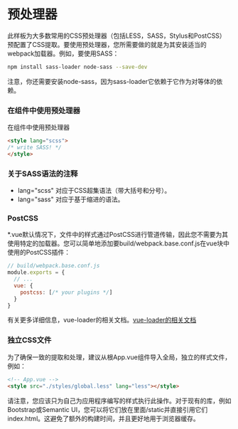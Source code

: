 # **预处理器**

此样板为大多数常用的CSS预处理器（包括LESS，SASS，Stylus和PostCSS）预配置了CSS提取。要使用预处理器，您所需要做的就是为其安装适当的webpack加载器。例如，要使用SASS：

``` bash
npm install sass-loader node-sass --save-dev
```

注意，你还需要安装node-sass，因为sass-loader它依赖于它作为对等体的依赖。

### 在组件中使用预处理器

在组件中使用预处理器

``` html
<style lang="scss">
/* write SASS! */
</style>
```

### 关于SASS语法的注释

- lang="scss" 对应于CSS超集语法（带大括号和分号）。
- lang="sass" 对应于基于缩进的语法。
### PostCSS

*.vue默认情况下，文件中的样式通过PostCSS进行管道传输，因此您不需要为其使用特定的加载器。您可以简单地添加要build/webpack.base.conf.js在vue块中使用的PostCSS插件：

``` js
// build/webpack.base.conf.js
module.exports = {
  // ...
  vue: {
    postcss: [/* your plugins */]
  }
}
```

有关更多详细信息，vue-loader的相关文档。[vue-loader的相关文档](http://vuejs.github.io/vue-loader/en/features/postcss.html) 

### 独立CSS文件

为了确保一致的提取和处理，建议从根App.vue组件导入全局，独立的样式文件，例如：

``` html
<!-- App.vue -->
<style src="./styles/global.less" lang="less"></style>
```

请注意，您应该只为自己为应用程序编写的样式执行此操作。对于现有的库，例如Bootstrap或Semantic UI，您可以将它们放在里面/static并直接引用它们index.html。这避免了额外的构建时间，并且更好地用于浏览器缓存。